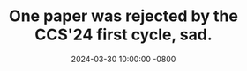 ---
title: >-
    One paper was rejected by the CCS'24 first cycle, sad.
date: 2024-03-30 10:00:00 -0800
---
